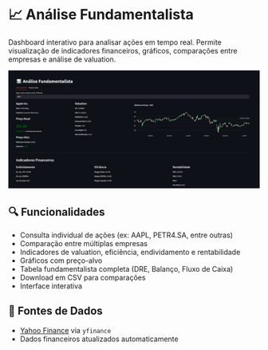 # 📈 Análise Fundamentalista

Dashboard interativo para analisar ações em tempo real. Permite visualização de indicadores financeiros, gráficos, comparações entre empresas e análise de valuation.

![Dashboard](app.gif)

## 🔍 Funcionalidades

- Consulta individual de ações (ex: AAPL, PETR4.SA, entre outras) 
- Comparação entre múltiplas empresas
- Indicadores de valuation, eficiência, endividamento e rentabilidade  
- Gráficos com preço-alvo  
- Tabela fundamentalista completa (DRE, Balanço, Fluxo de Caixa)  
- Download em CSV para comparações  
- Interface interativa

## 📡 Fontes de Dados

- [Yahoo Finance](https://finance.yahoo.com/) via `yfinance`  
- Dados financeiros atualizados automaticamente